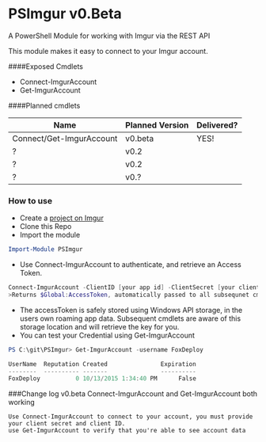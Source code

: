 # PSImgur v0.Beta
A PowerShell Module for working with Imgur via the REST API

This module makes it easy to connect to your Imgur account. 
   
####Exposed Cmdlets

* Connect-ImgurAccount
* Get-ImgurAccount


####Planned cmdlets

Name  | Planned Version | Delivered?
------------- | ------------- | --- 
Connect/Get-ImgurAccount | v0.beta | YES!
? | v0.2
? | v0.2
? | v0.?


### How to use

* Create a [project on Imgur](https://developer.Imgur.com/apps/) 
* Clone this Repo
* Import the module
```PowerShell
Import-Module PSImgur
```
* Use Connect-ImgurAccount to authenticate, and retrieve an Access Token.  
```PowerShell
Connect-ImgurAccount -ClientID [your app id] -ClientSecret [your client secret]
>Returns $Global:AccessToken, automatically passed to all subsequnet cmdlets
```
* The accessToken is safely stored using Windows API storage, in the users own roaming app data.  Subsequent cmdlets are aware of this storage location and will retrieve the key for you.
* You can test your Credential using Get-ImgurAccount
```PowerShell
PS C:\git\PSImgur> Get-ImgurAccount -username FoxDeploy 

UserName  Reputation Created               Expiration
--------  ---------- -------               ----------
FoxDeploy          0 10/13/2015 1:34:40 PM      False
```
###Change log
v0.beta Connect-ImgurAccount and Get-ImgurAccount both working

    Use Connect-ImgurAccount to connect to your account, you must provide your client secret and client ID.  
    use Get-ImgurAccount to verify that you're able to see account data